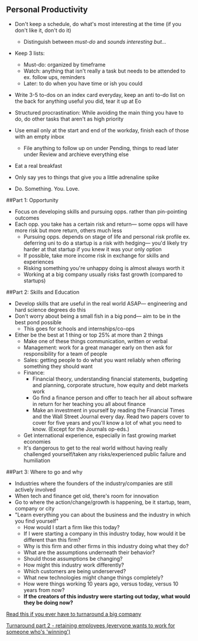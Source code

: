 ## Personal Productivity
- Don't keep a schedule, do what's most interesting at the time (if you don't like it, don't do it)
	- Distinguish between *must-do* and *sounds interesting but...*
- Keep 3 lists:
	- Must-do: organized by timeframe
	- Watch: anything that isn't really a task but needs to be attended to ex. follow ups, reminders
	- Later: to do when you have time or ish you could

- Write 3-5 to-dos on an index card everyday, keep an anti to-do list on the back for anything useful you did, tear it up at Eo

- Structured procrastination: While avoiding the main thing you have to do, do other tasks that aren't as high priority
- Use email only at the start and end of the workday, finish each of those with an empty inbox
	- File anything to follow up on under Pending, things to read later under Review and archieve everything else
- Eat a real breakfast
- Only say yes to things that give you a little adrenaline spike
- Do. Something. You. Love.


##Part 1: Opportunity
- Focus on developing skills and pursuing opps. rather than pin-pointing outcomes
- Each opp. you take has a certain risk and return&mdash; some opps will have more risk but more return, others much less
	- Pursuing opps. depends on stage of life and personal risk profile ex. deferring uni to do a startup is a risk with hedging&mdash; you'd likely try harder at that startup if you knew it was your only option
	- If possible, take more income risk in exchange for skills and experiences
	- Risking something you're unhappy doing is almost always worth it
	- Working at a big company usually risks fast growth (compared to startups)

##Part 2: Skills and Education
- Develop skills that are useful in the real world ASAP&mdash; engineering and hard science degrees do this
- Don't worry about being a small fish in a big pond&mdash; aim to be in the best pond possible
	- This goes for schools and internships/co-ops
- Either be the best at 1 thing or top 25% at more than 2 things
	- Make one of these things communication, written or verbal
	- Management: work for a great manager early on then ask for responsibility for a team of people
	- Sales: getting people to do what you want reliably when offering something they should want
	- Finance:
		- Financial theory, understanding financial statements, budgeting and planning, corporate structure, how equity and debt markets work
		- Go find a finance person and offer to teach her all about software in return for her teaching you all about finance
		- Make an investment in yourself by reading the Financial Times and the Wall Street Journal every day. Read two papers cover to cover for five years and you'll know a lot of what you need to know. (Except for the Journals op-eds.)
	- Get international experience, especially in fast growing market economies
	- It's dangerous to get to the real world without having really challenged yourself/taken any risks/experienced public failure and humiliation

##Part 3: Where to go and why
- Industries where the founders of the industry/companies are still actively involved
- When tech and finance get old, there's room for innovation
- Go to where the action/change/growth is happening, be it startup, team, company or city
- "Learn everything you can about the business and the industry in which you find yourself"
	- How would I start a firm like this today?
	- If I were starting a company in this industry today, how would it be different than this firm?
	- Why is this firm and other firms in this industry doing what they do?
	- What are the assumptions underneath their behavior?
	- Should those assumptions be changing?
	- How might this industry work differently?
	- Which customers are being underserved?
	- What new technologies might change things completely?
	- How were things working 10 years ago, versus today, versus 10 years from now?
	- **If the creators of this industry were starting out today, what would they be doing now?**
	
[Read this if you ever have to turnaround a big company](https://pmarchive.com/guide_to_big_companies_part1.html)

[Turnaround part 2 - retaining employees (everyone wants to work for someone who's 'winning')](https://pmarchive.com/guide_to_big_companies_part2.html)

